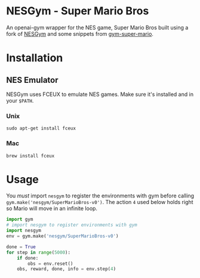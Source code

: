 # NESGym - Super Mario Bros

An openai-gym wrapper for the NES game, Super Mario Bros built using a fork
of [NESGym](https://github.com/codescv/nesgym) and some snippets from
[gym-super-mario](https://github.com/ppaquette/gym-super-mario).

# Installation

## NES Emulator

NESGym uses FCEUX to emulate NES games. Make sure it's installed and in your
`$PATH`.

### Unix

```shell
sudo apt-get install fceux
```

### Mac

```shell
brew install fceux
```

# Usage

You _must_ import `nesgym` to register the environments with gym before
calling `gym.make('nesgym/SuperMarioBros-v0')`. The action `4` used below
holds right so Mario will move in an infinite loop.

```python
import gym
# import nesgym to register environments with gym
import nesgym
env = gym.make('nesgym/SuperMarioBros-v0')

done = True
for step in range(5000):
    if done:
        obs = env.reset()
    obs, reward, done, info = env.step(4)
```
